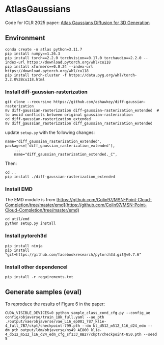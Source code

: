 # AtlasGaussians

Code for ICLR 2025 paper: [Atlas Gaussians Diffusion for 3D Generation](https://openreview.net/pdf?id=H2Gxil855b) 


## Environment

```
conda create -n atlas python=3.11.7
pip install numpy==1.26.3
pip install torch==2.2.0 torchvision==0.17.0 torchaudio==2.2.0 --index-url https://download.pytorch.org/whl/cu118
pip install xformers==0.0.24 --index-url https://download.pytorch.org/whl/cu118
pip install torch-cluster -f https://data.pyg.org/whl/torch-2.2.0%2Bcu118.html
```

### Install diff-gaussian-rasterization
```
git clone --recursive https://github.com/ashawkey/diff-gaussian-rasterization
mv diff-gaussian-rasterization diff-gaussian-rasterization_extended  # to avoid conflicts between original gaussian-rasterization
cd diff-gaussian-rasterization_extended
mv diff_gaussian_rasterization diff_gaussian_rasterization_extended
```

update `setup.py` with the following changes:
```
name="diff_gaussian_rasterization_extended",
packages=['diff_gaussian_rasterization_extended'],
    ...
    name="diff_gaussian_rasterization_extended._C",
```

Then:
```
cd ..
pip install ./diff-gaussian-rasterization_extended
```

### Install EMD
The EMD module is from [https://github.com/Colin97/MSN-Point-Cloud-Completion/tree/master/emd](https://github.com/Colin97/MSN-Point-Cloud-Completion/tree/master/emd)

```
cd util/emd
python setup.py install
```

### Install pytorch3d
```
pip install ninja
pip install "git+https://github.com/facebookresearch/pytorch3d.git@v0.7.6"
```

### Install other dependencel
```
pip install -r requirements.txt
```


## Generate samples (eval)

To reproduce the results of Figure 6 in the paper:

```
CUDA_VISIBLE_DEVICES=0 python sample_class_cond_cfg.py --config_ae config/objaverse/train_18k_full.yaml --ae_pth ./output/vae/objaverse/vae_L16_ep001_7B7_kl1e-4_full_7B7/ckpt/checkpoint-799.pth --dm kl_d512_m512_l16_d24_edm --dm_pth output/ldm/objaverse/ns49_AE800_kl1e-4_d512_m512_l16_d24_edm_cfg_sf133_8B27/ckpt/checkpoint-850.pth --seed 5
```





